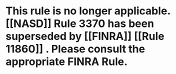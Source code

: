 # This rule is no longer applicable. [[NASD]] Rule 3370 has been superseded by [[FINRA]] [[Rule 11860]] . Please consult the appropriate FINRA Rule.